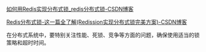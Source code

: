 [如何用Redis实现分布式锁_redis分布式锁-CSDN博客](https://blog.csdn.net/fuzhongmin05/article/details/119251590)

[Redis分布式锁-这一篇全了解(Redission实现分布式锁完美方案)-CSDN博客](https://blog.csdn.net/asd051377305/article/details/108384490)

在分布式系统中，要特别关注性能、死锁、竞争等方面的问题，确保使用适当的锁策略和超时时间。
